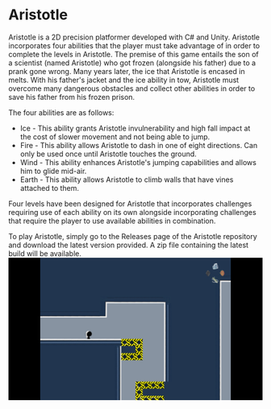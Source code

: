 # Aristotle 
Aristotle is a 2D precision platformer developed with C# and Unity. Aristotle incorporates four abilities that the player must take advantage of in order to complete the levels in Aristotle. The premise of this game entails the son of a scientist (named Aristotle) who got frozen (alongside his father) due to a prank gone wrong. Many years later, the ice that Aristotle is encased in melts. With his father's jacket and the ice ability in tow, Aristotle must overcome many dangerous obstacles and collect other abilities in order to save his father from his frozen prison.

The four abilities are as follows:
* Ice - This ability grants Aristotle invulnerability and high fall impact at the cost of slower movement and not being able to jump.
* Fire - This ability allows Aristotle to dash in one of eight directions. Can only be used once until Aristotle touches the ground.
* Wind - This ability enhances Aristotle's jumping capabilities and allows him to glide mid-air.
* Earth - This ability allows Aristotle to climb walls that have vines attached to them.

Four levels have been designed for Aristotle that incorporates challenges requiring use of each ability on its own alongside incorporating challenges that require the player to use available abilities in combination.

To play Aristotle, simply go to the Releases page of the Aristotle repository and download the latest version provided. A zip file containing the latest build will be available.
![Screenshot from Aristotle](https://raw.githubusercontent.com/JesseDes/Aristotle/master/Aristotle.png)
